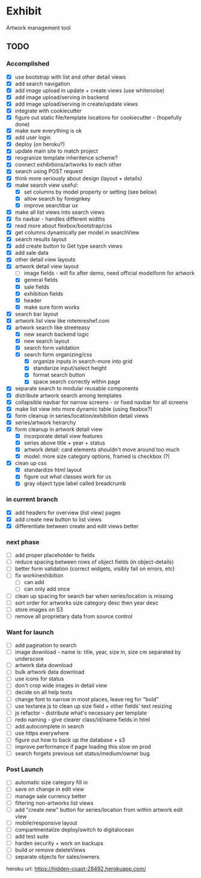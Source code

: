 # Exhibit

Artwork management tool

## TODO

### Accomplished

- [X] use bootstrap with list and other detail views
- [X] add search navigation
- [X] add image upload in update + create views (use whitenoise)
- [X] add image upload/serving in backend
- [X] add image upload/serving in create/update views
- [X] integrate with cookiecutter
- [X] figure out static file/template locations for cookiecutter - (hopefully done)
- [X] make sure everything is ok
- [X] add user login
- [X] deploy (on heroku?)
- [X] update main site to match project
- [X] reogranize template inheritence scheme?
- [X] connect exhibitions/artworks to each other
- [X] search using POST request
- [X] think more seriously about design (layout + details)
- [X] make search view useful:
  - [X] set columns by model property or setting (see below)
  - [X] allow search by foreignkey
  - [X] improve searchbar ux
- [X] make all list views into search views
- [X] fix navbar - handles different widths
- [X] read more about flexbox/bootstrap/css
- [X] get columns dynamically per model in searchView
- [X] search results layout
- [X] add create button to Get type search views
- [X] add sale data
- [X] other detail view layouts
- [X] artwork detail view layout
  - [ ] image fields - will fix after demo, need official modelform for artwork
  - [X] general fields
  - [X] sale fields
  - [X] exhibition fields
  - [X] header
  - [X] make sure form works
- [X] search bar layout
- [X] artwork list view like rotemreshef.com
- [X] artwork search like streeteasy
  - [X] new search backend logic
  - [X] new search layout
  - [X] search form validation
  - [X] search form organizing/css
    - [X] organize inputs in search-more into grid
    - [X] standarize input/select height
    - [X] format search button
    - [X] space search correctly within page
- [X] separate search to modular reusable components
- [X] distribute artwork search among templates
- [X] collapsible navbar for narrow screens - or fixed navbar for all screens
- [X] make list view into more dynamic table (using flexbox?)
- [X] form cleanup in series/location/exhibition detail views
- [X] series/artwork heirarchy
- [X] form cleanup in artwork detail view
  - [X] incorporate detail view features
  - [X] series above title + year + status
  - [X] artwork detail: card elements shouldn't move around too much
  - [X] model: more size category options, framed is checkbox (?)
- [X] clean up css
  - [X] standardize html layout
  - [X] figure out what classes work for us
  - [X] gray object type label called breadcrumb

### in current branch

- [X] add headers for overview (list view) pages
- [X] add create new button to list views
- [X] differentiate between create and edit views better

### next phase

- [ ] add proper placeholder to fields
- [ ] reduce spacing between rows of object fields (in object-details)
- [ ] better form validation (correct widgets, visibly fail on errors, etc)
- [ ] fix workinexhibition
  - [ ] can add
  - [ ] can only add once
- [ ] clean up spacing for search bar when series/location is missing
- [ ] sort order for artworks size category desc then year desc
- [ ] store images on S3
- [ ] remove all proprietary data from source control

### Want for launch

- [ ] add pagination to search
- [ ] image download - name is: title, year, size in, size cm separated by underscore
- [ ] artwork data download
- [ ] bulk artwork data download
- [ ] use icons for status
- [ ] don't crop wide images in detail view
- [ ] decide on all help texts
- [ ] change font to narrow in most places, leave reg for "bold"
- [ ] use textarea js to clean up size field + other fields' text resizing
- [ ] js refactor - distribute what's necessary per template
- [ ] redo naming - give clearer class/id/name fields in html
- [ ] add autocomplete in search
- [ ] use https everywhere
- [ ] figure out how to back up the database + s3
- [ ] improve performance if page loading this slow on prod
- [ ] search forgets previous set status/medium/owner bug

### Post Launch

- [ ] automatic size category fill in
- [ ] save on change in edit view
- [ ] manage sale currency better
- [ ] filtering non-artworks list views
- [ ] add "create new" button for series/location from within artwork edit view
- [ ] mobile/responsive layout
- [ ] compartmentalize deploy/switch to digitalocean
- [ ] add test suite
- [ ] harden security + work on backups
- [ ] build or remove deleteViews
- [ ] separate objects for sales/owners

heroku url: <https://hidden-coast-28492.herokuapp.com/>
